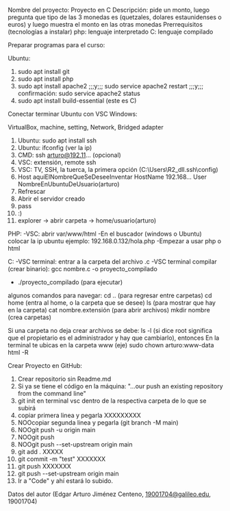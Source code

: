 Nombre del proyecto: Proyecto en C
Descripción: pide un monto, luego pregunta que tipo de las 3 monedas es (quetzales, dolares estaunidenses o euros) y luego muestra el monto en las otras monedas
Prerrequisitos (tecnologías a instalar)
php: lenguaje interpretado
C: lenguaje compilado


Preparar programas para el curso:

Ubuntu:
1. sudo apt install git
2. sudo apt install php
3. sudo apt install apache2 ;;;y;;; sudo service apache2 restart  ;;;y;;; confirmación: sudo service apache2 status
4. sudo apt install build-essential (este es C)

Conectar terminar Ubuntu con VSC Windows:

VirtualBox, machine, setting, Network, Bridged adapter
1. Ubuntu: sudo apt install ssh
2. Ubuntu: ifconfig (ver la ip)
1. CMD: ssh arturo@192.11... (opcional)
1. VSC: extensión, remote ssh
2. VSC: TV, SSH, la tuerca, la primera opción (C:\Users\R2_dll\.ssh\config)
3. Host aquíElNombreQueSeDeseeInventar
	HostName 192.168...
	User NombreEnUbuntuDeUsuario(arturo)
4. Refrescar
5. Abrir el servidor creado
6. pass
7. :)
8. explorer -> abrir carpeta -> home/usuario(arturo)


PHP:
-VSC: abrir var/www/html
-En el buscador (windows o Ubuntu) colocar la ip ubuntu
ejemplo: 192.168.0.132/hola.php
-Empezar a usar php o html


C:
-VSC terminal: entrar a la carpeta del archivo .c
-VSC terminal compilar (crear binario): gcc nombre.c -o proyecto_compilado
- ./proyecto_compilado    (para ejecutar) 





algunos comandos para navegar:
cd .. (para regresar entre carpetas)
cd home (entra al home, o la carpeta que se desee)
ls (para mostrar que hay en la carpeta)
cat nombre.extensión (para abrir archivos)
mkdir nombre (crea carpetas)

Si una carpeta no deja crear archivos se debe:
ls -l  (si dice root significa que el propietario es el administrador y hay que cambiarlo), entonces
En la terminal te ubicas en la carpeta www (eje)
sudo chown arturo:www-data html -R




Crear Proyecto en GitHub:
1. Crear repositorio sin Readme.md
2. Si ya se tiene el código en la máquina: 
"...our push an existing repository from the command line"
3. git init en terminal vsc dentro de la respectiva carpeta de lo que se subirá
4. copiar primera linea y pegarla    XXXXXXXXX
5. NOOcopiar segunda linea y pegarla (git branch -M main)
6. NOOgit push -u origin main
7. NOOgit push
8. NOOgit push --set-upstream origin main
9. git add .       XXXXX
10. git commit -m "test"       XXXXXXX
11. git push      XXXXXXX
12. git push --set-upstream origin main
13. Ir a "Code" y ahí estará lo subido.

Datos del autor (Edgar Arturo Jiménez Centeno, 19001704@galileo.edu, 19001704)
